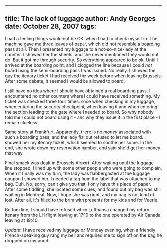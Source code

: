 -----
title:  The lack of luggage
author: Andy Georges
date: October 28, 2007
tags: 
-----







I had a feeling things would not be OK, when I had to check myself in.
The machine gave me three leaves of paper, which did not resemble a
boarding pass at all. Then I presented my luggage to a not-so-nice-lady
at the counter. I showed her the sheets, and she never mentioned they
would not do. But it got me through security. So everything appeared to
be ok. Until I arrived at the boarding point, and I clogged the line
because I could *not* board using the semi-boarding pass I was issued.
No really. I showed the guy the itenary ticket I had received the week
before when leaving Brussels. After some debate, it seemed I would be
allowed to board.


I still have no idea where I should have obtained a real boarding pass.
I encountered no other counters where I could have received something.
My ticket was checked three four times: once when checking in my
luggage, when entering the security checkpoint, when leaving it and when
entering the section leading to the gate where I needed to board. So why
nobody told me I could not board using it - and why they issue it in the
first place - I remain clueless.


Same story at Frankfurt. Apparently, there is no *money* associated with
such a boarding pass, and the lady flat out refused to let me board. I
showed her my itenary ticket, which seemed to soothe her some. In the
end, she wrote down my reservation number, and said she'd get her money
that way.


Final smack was dealt in Brussels Airport. After waiting until the
luggage line stopped, I lined up with some other people who were going
to complain. When it finally was my turn, the lady was flabbergasted at
the luggage coupon I showed her. I needed a tag from the label that was
attached to my bag. Duh. No, sorry, can't give you that, I only have
this piece of paper. After some fiddling, she located some clues, and
found out my bag was still waiting in Montreal. Now, I hope she was
right, and my bag is not kind of lost. After all, it's filled to the
brim with presents for my kids and for Veerle.


Bottom line, I should have refused when Lufthansa changed my return
itenary from the LH flight leaving at 17:10 to the one operated by Air
Canada leaving at 19:40.


*Update*: I have received my luggage on Monday evening, when a friendly
French-speaking guy rang my bell and required me to sign off on the bag
he dropped on my porch.




